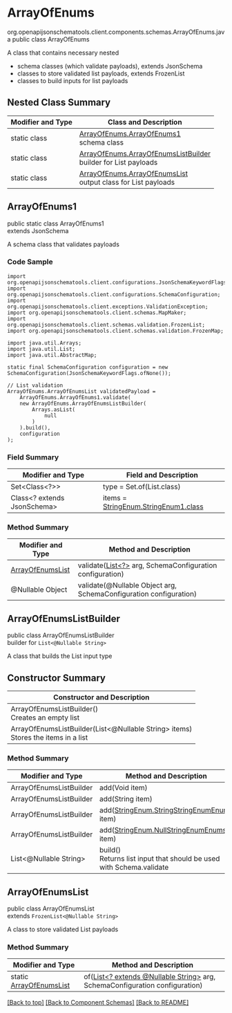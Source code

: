 # ArrayOfEnums
org.openapijsonschematools.client.components.schemas.ArrayOfEnums.java
public class ArrayOfEnums

A class that contains necessary nested
- schema classes (which validate payloads), extends JsonSchema
- classes to store validated list payloads, extends FrozenList
- classes to build inputs for list payloads

## Nested Class Summary
| Modifier and Type | Class and Description |
| ----------------- | ---------------------- |
| static class | [ArrayOfEnums.ArrayOfEnums1](#arrayofenums1)<br> schema class |
| static class | [ArrayOfEnums.ArrayOfEnumsListBuilder](#arrayofenumslistbuilder)<br> builder for List payloads |
| static class | [ArrayOfEnums.ArrayOfEnumsList](#arrayofenumslist)<br> output class for List payloads |

## ArrayOfEnums1
public static class ArrayOfEnums1<br>
extends JsonSchema

A schema class that validates payloads

### Code Sample
```
import org.openapijsonschematools.client.configurations.JsonSchemaKeywordFlags;
import org.openapijsonschematools.client.configurations.SchemaConfiguration;
import org.openapijsonschematools.client.exceptions.ValidationException;
import org.openapijsonschematools.client.schemas.MapMaker;
import org.openapijsonschematools.client.schemas.validation.FrozenList;
import org.openapijsonschematools.client.schemas.validation.FrozenMap;

import java.util.Arrays;
import java.util.List;
import java.util.AbstractMap;

static final SchemaConfiguration configuration = new SchemaConfiguration(JsonSchemaKeywordFlags.ofNone());

// List validation
ArrayOfEnums.ArrayOfEnumsList validatedPayload =
    ArrayOfEnums.ArrayOfEnums1.validate(
    new ArrayOfEnums.ArrayOfEnumsListBuilder(
        Arrays.asList(
            null
        )
    ).build(),
    configuration
);
```

### Field Summary
| Modifier and Type | Field and Description |
| ----------------- | ---------------------- |
| Set<Class<?>> | type = Set.of(List.class) |
| Class<? extends JsonSchema> | items = [StringEnum.StringEnum1.class](../../components/schemas/StringEnum.md#stringenum1) |

### Method Summary
| Modifier and Type | Method and Description |
| ----------------- | ---------------------- |
| [ArrayOfEnumsList](#arrayofenumslist) | validate([List<?>](#arrayofenumslistbuilder) arg, SchemaConfiguration configuration) |
| @Nullable Object | validate(@Nullable Object arg, SchemaConfiguration configuration) |
## ArrayOfEnumsListBuilder
public class ArrayOfEnumsListBuilder<br>
builder for `List<@Nullable String>`

A class that builds the List input type

## Constructor Summary
| Constructor and Description |
| --------------------------- |
| ArrayOfEnumsListBuilder()<br>Creates an empty list |
| ArrayOfEnumsListBuilder(List<@Nullable String> items)<br>Stores the items in a list |

### Method Summary
| Modifier and Type | Method and Description |
| ----------------- | ---------------------- |
| ArrayOfEnumsListBuilder | add(Void item) |
| ArrayOfEnumsListBuilder | add(String item) |
| ArrayOfEnumsListBuilder | add([StringEnum.StringStringEnumEnums](../../components/schemas/StringEnum.md#stringstringenumenums) item) |
| ArrayOfEnumsListBuilder | add([StringEnum.NullStringEnumEnums](../../components/schemas/StringEnum.md#nullstringenumenums) item) |
| List<@Nullable String> | build()<br>Returns list input that should be used with Schema.validate |

## ArrayOfEnumsList
public class ArrayOfEnumsList<br>
extends `FrozenList<@Nullable String>`

A class to store validated List payloads

### Method Summary
| Modifier and Type | Method and Description |
| ----------------- | ---------------------- |
| static [ArrayOfEnumsList](#arrayofenumslist) | of([List<? extends @Nullable String>](#arrayofenumslistbuilder) arg, SchemaConfiguration configuration) |

[[Back to top]](#top) [[Back to Component Schemas]](../../../README.md#Component-Schemas) [[Back to README]](../../../README.md)

